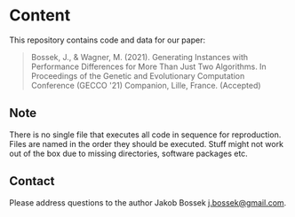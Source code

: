 # Content

This repository contains code and data for our paper:

> Bossek, J., & Wagner, M. (2021). Generating Instances with Performance Differences for More Than Just Two Algorithms. In Proceedings of the Genetic and Evolutionary Computation Conference (GECCO '21) Companion, Lille, France. (Accepted)

## Note

There is no single file that executes all code in sequence for reproduction.
Files are named in the order they should be executed. Stuff might not work out of the box due to missing directories, software packages etc.

## Contact

Please address questions to the author Jakob Bossek <j.bossek@gmail.com>.
